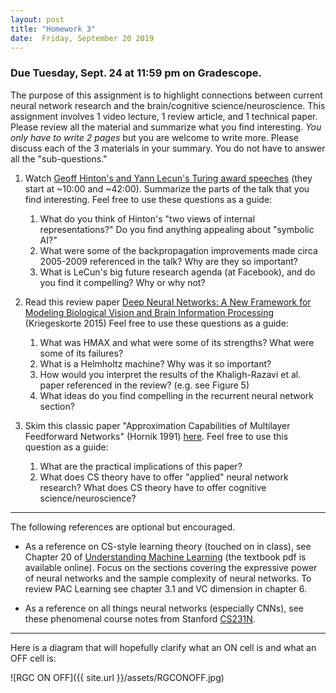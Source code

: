 ```yaml
---
layout: post
title: "Homework 3"
date:  Friday, September 20 2019
---
```



### Due Tuesday, Sept. 24 at 11:59 pm on Gradescope. 

The purpose of this assignment is to highlight connections between current neural network research and the brain/cognitive science/neuroscience. This assignment involves 1 video lecture, 1 review article, and 1 technical paper. Please review all the material and summarize what you find interesting. *You only have to write 2 pages* but you are welcome to write more.  Please discuss each of the 3 materials in your summary. You do not have to answer all the "sub-questions."

1. Watch [Geoff Hinton's and Yann Lecun's Turing award speeches](https://www.youtube.com/watch?v=VsnQf7exv5I) (they start at ~10:00 and ~42:00). Summarize the parts of the talk that you find interesting. Feel free to use these questions as a guide:

    1. What do you think of Hinton's "two views of internal representations?" Do you find anything appealing about "symbolic AI?"
    2. What were some of the backpropagation improvements made circa 2005-2009 referenced in the talk? Why are they so important?
    3. What is LeCun's big future research agenda (at Facebook), and do you find it compelling? Why or why not?

2. Read this review paper [Deep Neural Networks: A New Framework for Modeling Biological Vision and Brain Information Processing](https://www.annualreviews.org/doi/full/10.1146/annurev-vision-082114-035447) (Kriegeskorte 2015) Feel free to use these questions as a guide:
    1. What was HMAX and what were some of its strengths? What were some of its failures?
    2. What is a Helmholtz machine? Why was it so important?
    2. How would you interpret the results of the Khaligh-Razavi et al. paper referenced in the review? (e.g. see Figure 5)
    3. What ideas do you find compelling in the recurrent neural network section?

3. Skim this classic paper "Approximation Capabilities of Multilayer Feedforward Networks" (Hornik 1991) [here](http://www.vision.jhu.edu/teaching/learning/deeplearning18/assets/Hornik-91.pdf). Feel free to use this question as a guide:
    1. What are the practical implications of this paper?
    2. What does CS theory have to offer "applied" neural network research? What does CS theory have to offer cognitive science/neuroscience?

-----------------------

The following references are optional but encouraged.

* As a reference on CS-style learning theory (touched on in class), see Chapter 20 of [Understanding Machine Learning](https://www.cs.huji.ac.il/~shais/UnderstandingMachineLearning/understanding-machine-learning-theory-algorithms.pdf) (the textbook pdf is available online). Focus on the sections covering the expressive power of neural networks and the sample complexity of neural networks. To review PAC Learning see chapter 3.1 and VC dimension in chapter 6.

* As a reference on all things neural networks (especially CNNs), see these phenomenal course notes from Stanford [CS231N](http://cs231n.github.io/convolutional-networks/). 

------------------------

Here is a diagram that will hopefully clarify what an ON cell is and what an OFF cell is:

![RGC ON OFF]({{ site.url }}/assets/RGCONOFF.jpg)





